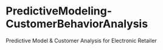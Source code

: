 # PredictiveModeling-CustomerBehaviorAnalysis
Predictive Model &amp; Customer Analysis for Electronic Retailer
